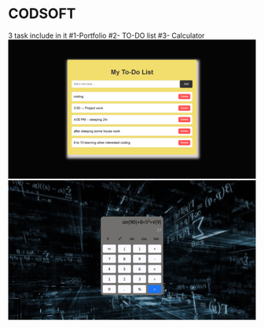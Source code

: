 # CODSOFT
3 task include in it #1-Portfolio #2- TO-DO list #3- Calculator
![logo](https://github.com/PriyakumariG/CODSOFT/blob/main/TO-DO.png)
![logo](https://github.com/PriyakumariG/CODSOFT/blob/main/calculator.png)
